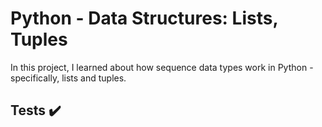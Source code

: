 # Python - Data Structures: Lists, Tuples

In this project, I learned about how sequence data types work in
Python - specifically, lists and tuples.

## Tests :heavy_check_mark:


